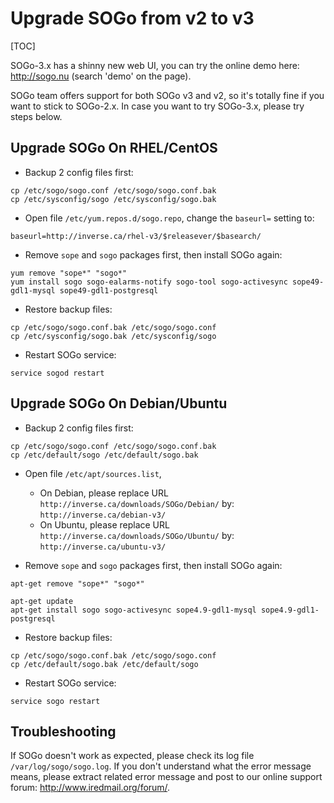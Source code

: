 # Upgrade SOGo from v2 to v3

[TOC]


SOGo-3.x has a shinny new web UI, you can try the online demo here:
<http://sogo.nu> (search 'demo' on the page).

SOGo team offers support for both SOGo v3 and v2, so it's totally fine if you
want to stick to SOGo-2.x. In case you want to try SOGo-3.x, please try steps
below.

## Upgrade SOGo On RHEL/CentOS

* Backup 2 config files first:

```
cp /etc/sogo/sogo.conf /etc/sogo/sogo.conf.bak
cp /etc/sysconfig/sogo /etc/sysconfig/sogo.bak
```

* Open file `/etc/yum.repos.d/sogo.repo`, change the `baseurl=` setting to:

```
baseurl=http://inverse.ca/rhel-v3/$releasever/$basearch/
```

* Remove `sope` and `sogo` packages first, then install SOGo again:

```
yum remove "sope*" "sogo*"
yum install sogo sogo-ealarms-notify sogo-tool sogo-activesync sope49-gdl1-mysql sope49-gdl1-postgresql
```

* Restore backup files:

```
cp /etc/sogo/sogo.conf.bak /etc/sogo/sogo.conf
cp /etc/sysconfig/sogo.bak /etc/sysconfig/sogo
```

* Restart SOGo service:

```
service sogod restart
```

## Upgrade SOGo On Debian/Ubuntu

* Backup 2 config files first:

```
cp /etc/sogo/sogo.conf /etc/sogo/sogo.conf.bak
cp /etc/default/sogo /etc/default/sogo.bak
```

* Open file `/etc/apt/sources.list`,

    * On Debian, please replace URL `http://inverse.ca/downloads/SOGo/Debian/` by: `http://inverse.ca/debian-v3/`
    * On Ubuntu, please replace URL `http://inverse.ca/downloads/SOGo/Ubuntu/` by: `http://inverse.ca/ubuntu-v3/`

* Remove `sope` and `sogo` packages first, then install SOGo again:

```
apt-get remove "sope*" "sogo*"

apt-get update
apt-get install sogo sogo-activesync sope4.9-gdl1-mysql sope4.9-gdl1-postgresql
```

* Restore backup files:

```
cp /etc/sogo/sogo.conf.bak /etc/sogo/sogo.conf
cp /etc/default/sogo.bak /etc/default/sogo
```

* Restart SOGo service:

```
service sogo restart
```

## Troubleshooting

If SOGo doesn't work as expected, please check its log file `/var/log/sogo/sogo.log`. If you don't understand what the error message means, please extract related error message and post to our online support forum: <http://www.iredmail.org/forum/>.
